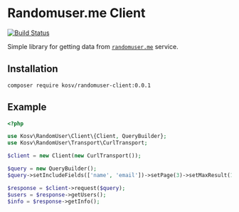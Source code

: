 # Randomuser.me Client

[![Build Status](https://app.travis-ci.com/kos-v/randomuser-client.svg?branch=main)](https://app.travis-ci.com/kos-v/randomuser-client)

Simple library for getting data from [`randomuser.me`](https://randomuser.me/) service.

## Installation

```shell
composer require kosv/randomuser-client:0.0.1
```

## Example

```php
<?php

use Kosv\RandomUser\Client\{Client, QueryBuilder};
use Kosv\RandomUser\Transport\CurlTransport;

$client = new Client(new CurlTransport());

$query = new QueryBuilder();
$query->setIncludeFields(['name', 'email'])->setPage(3)->setMaxResult(100);

$response = $client->request($query);
$users = $response->getUsers();
$info = $response->getInfo();

```